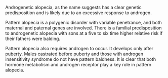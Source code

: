 Androgenetic alopecia, as the name suggests has a clear genetic predisposition and is likely due to an excessive response to androgen.

Pattern alopecia is a polygenic disorder with variable penetrance, and both maternal and paternal genes are involved. There is a familial predisposition to androgenetic alopecia with sons at a five to six time higher relative risk if their fathers were balding.

Pattern alopecia also requires androgen to occur. It develops only after puberty. Males castrated before puberty and those with androgen insensitivity syndrome do not have pattern baldness. It is clear that both hormone metabolism and androgen receptor play a key role in pattern alopecia.